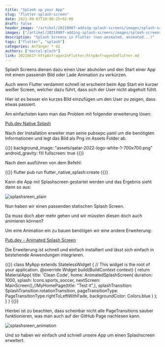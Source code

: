 ```yaml
---
title: "Splash up your App"
slug: "flutter-splash-screen" 
date: 2021-09-07T10:00:25+02:00
draft: false
header_image: "/artikel/20210907-adding-splash-screens/images/splash-screens_header.png"
images: ["/artikel/20210907-adding-splash-screens/images/splash-screens_header.png"]
description: "Splash Screens in Flutter (non-animated, animated...)"
tags: ["flutter", "splash"]
categories: Anfänger * UI 
authors: ["marcel-ploch"]
link: 20210617-httpAnfragenInFlutter/httpAnfragenInFlutter.md
---
```

Splash Screens dienen dazu einen User abuholen und den Start einer App mit einem passendn Bild oder Lade Animation zu verkürzen.

Auch wenn Flutter verdammt schnell ist erscheint beim App Start ein kurzer weißer Screen, welcher dazu führt, dass sich der User nicht abgeholt fühlt.

Hier ist es besser ein kurzes Bild einzufügen um den User zu zeigen, dass etwas passiert.

Am einfachsten kann man das Problem mit folgender erweiterung lösen:

[Pub.dev Native Splash](https://pub.dev/packages/flutter_native_splash)

Nach der Installation erweiter man seine pubsepc.yaml um die benötigten Informationen und legt das Bild als Png im Assets Folder ab.

{{<highlight yaml>}}
background_image: "assets/qatar-2022-logo-white-1-700x700.png"
android_gravity: fill
fullscreen: true
{{</highlight>}}

Nach dem ausführen von dem Befehl:

{{<highlight bash>}}
flutter pub run flutter_native_splash:create
{{</highlight>}}

Kann die App mit Splashscreen gestartet werden und das Ergebnis sieht dann so aus:

![splashsreen_plain](20210907-adding-splash-screens/images/gif1.gif#center300)

Nun haben wir einen passenden statischen Splash Screen. 

Da muss doch aber mehr gehen und wir müssten diesen doch auch animieren können?

Um eine Animation ein zu bauen benötigen wir eine andere Erweiterung:

[Pub.dev - Animated Splash Screen](https://pub.dev/packages/animated_splash_screen)

Die Erweiterung ist schnell und einfach installiert und lässt sich einfach in bestehende Anwendungen integrieren.

{{<highlight dart>}}
class MyApp extends StatelessWidget {
  // This widget is the root of your application.
  @override
  Widget build(BuildContext context) {
    return MaterialApp(
        title: 'Clean Code',
        home: AnimatedSplashScreen(
          duration: 1000,
          splash: Icons.sports_soccer,
          nextScreen: MainScreen(),//MyHomePage(title: "Test it",),
          splashTransition: SplashTransition.rotationTransition,
          pageTransitionType: PageTransitionType.rightToLeftWithFade,
          backgroundColor: Colors.blue
        )
    );
  }
}
{{</highlight>}}

Hierbei ist zu beachten, dass scheinbar nicht alle PageTransitions sauber funktionieren, was man auch auf der GitHub Page nachlesen kann.

![splashsreen_animation](20210907-adding-splash-screens/images/gif2.gif#center300)

Und so haben wir einfach und schnell unsere App um einen Splashscreen erweitert.